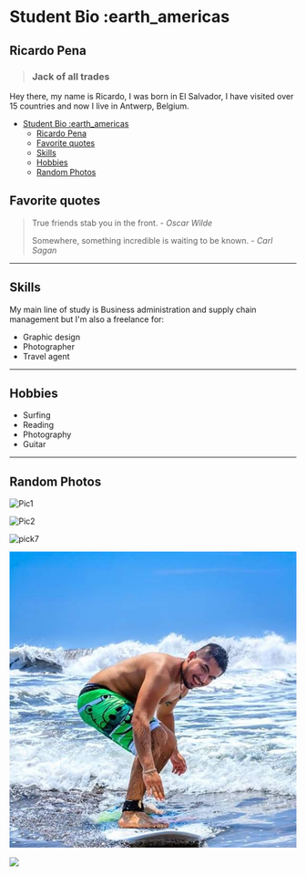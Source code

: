 # Student Bio :earth_americas

## Ricardo Pena

> ### Jack of all trades

Hey there, my name is Ricardo, I was born in El Salvador, I have visited over 15
countries and now I live in Antwerp, Belgium.

- [Student Bio :earth_americas](#student-bio-earth_americas)
  - [Ricardo Pena](#ricardo-pena)
  - [Favorite quotes](#favorite-quotes)
  - [Skills](#skills)
  - [Hobbies](#hobbies)
  - [Random Photos](#random-photos)

## Favorite quotes

> True friends stab you in the front. - _Oscar Wilde_
>
> Somewhere, something incredible is waiting to be known. - _Carl Sagan_

---

## Skills

My main line of study is Business administration and supply chain management but
I'm also a freelance for:

- Graphic design
- Photographer
- Travel agent

---

## Hobbies

- Surfing
- Reading
- Photography
- Guitar

---

## Random Photos

![Pic1](assets/pic2.jpg)

![Pic2](assets/pic4.jpg)

![pick7](/assets/pic7.jpg)

![rick](/assets/rick.jpg)

<img src="student-bios/assets/rick.jpg">
